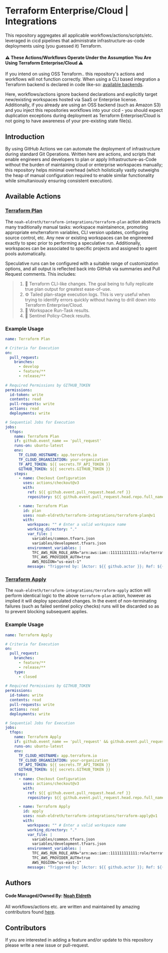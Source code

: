 # Terraform Enterprise/Cloud | Integrations
This repository aggregates all applicable workflows/actions/scripts/etc. leveraged in cicd pipelines that administrate infrastructure-as-code deployments using (you guessed it) Terraform. 

#### :warning: These Actions/Workflows Operate Under the Assumption You Are Using Terraform Enterprise/Cloud :warning:
If you intend on using OSS Terraform.. this repository's actions and workflows will not function correctly. 
When using a CLI based integration a Terraform backend is declared in code like-so: [available backends](https://developer.hashicorp.com/terraform/language/settings/backends/configuration). 

Here, workflows/actions ignore backend declarations and explicitly target new/existing workspaces hosted via SaaS or Enterprise license. Additionally, if you already are using an OSS backend (such as Amazon S3) and you inject this repositories workflows into your cicd - you should expect duplication exceptions during deployment as Terraform Enterprise/Cloud is not going to have awareness of your pre-existing state file(s). 

## Introduction
By using GitHub Actions we can automate the deployment of infrastructure during standard Git Operations. Written here are actions, and scripts that enable engineers and developers to plan or apply Infrastructure-as-Code without the burden of maintaining cloud or enterprise workspaces manually; this repository helps minimal overhead (which holistically vastly outweighs the heap of manual configuration required to enable similar functionality while simultaniously ensuring consistent execution).

## Available Actions
### [Terraform Plan](./terraform-plan)
The ```noah-eldreth/terraform-integrations/terraform-plan``` action abstracts many traditionally manual tasks: workspace maintainence, promoting appropriate env/terraform variables, CLI version updates, configuring source control, etc. 
Any new or existing workspaces can be engineered exactly to spec prior to performing a speculative run. Additionally, workspaces can be associated to specific projects and assigned to agent pools automatically. 

Speculative runs can be configured with a suitable range of customization options, and all output is reflected back into GitHub via summaries and Pull Request comments. This includes: 
> 1. 📖 Terraform CLI-like changes. The goal being to fully replicate true plan output for greatest ease-of-use. 
> 2. ⚙️ Tailed plan-stage execution logs. This is very useful when trying to identify errors quickly without having to drill down into Terraform Enterprise/Cloud.
> 3. 📰 Workspace Run-Task results.
> 4. 📃 Sentinel Policy-Check results.

### Example Usage
```yml
name: Terraform Plan

# Criteria for Execution
on: 
  pull_request:
    branches: 
      - develop
      - feature/**
      - release/**
      
# Required Permissions by GITHUB_TOKEN
permissions: 
  id-token: write
  contents: read
  pull-requests: write
  actions: read
  deployments: write

# Sequential Jobs for Execution
jobs:
  tfops:
    name: Terraform Plan
    if: github.event_name == 'pull_request'
    runs-on: ubuntu-latest
    env:
      TF_CLOUD_HOSTNAME: app.terraform.io
      TF_CLOUD_ORGANIZATION: your-organization
      TF_API_TOKEN: ${{ secrets.TF_API_TOKEN }}
      GITHUB_TOKEN: ${{ secrets.GITHUB_TOKEN }}
    steps:
      - name: Checkout Configuration
        uses: actions/checkout@v3
        with:
          ref: ${{ github.event.pull_request.head.ref }}
          repository: ${{ github.event.pull_request.head.repo.full_name }}

      - name: Terraform Plan
        id: plan
        uses: noah-eldreth/terraform-integrations/terraform-plan@v1
        with:
          workspace: "" # Enter a valid workspace name
          working_directory: "."
          var_file: |
            variables/common.tfvars.json
            variables/development.tfvars.json
          environment_variables: | 
            TFC_AWS_RUN_ROLE_ARN="arn:aws:iam::111111111111:role/terraform-cloud-oidc-role"
            TFC_AWS_PROVIDER_AUTH=true
            AWS_REGION="us-east-1"
          message: "Triggered by: [Actor: ${{ github.actor }}; Ref: ${{ github.server_url }}/${{ github.repository }}/pull/${{ github.event.number }}]"
```

### [Terraform Apply](./terraform-apply)
The ```noah-eldreth/terraform-integrations/terraform-apply``` action will perform identical logic to the above ```terraform-plan``` action, however as implied it will deploy speculated changes. In the event of non-terminating failures (such as 
failed sentinel policy checks) runs will be discarded so as to prevent blocking subsequent applies.

### Example Usage
```yml
name: Terraform Apply

# Criteria for Execution
on: 
  pull_request:
    branches: 
      - feature/**
      - release/**
    type:
      - closed
      
# Required Permissions by GITHUB_TOKEN
permissions: 
  id-token: write
  contents: read
  pull-requests: write
  actions: read
  deployments: write

# Sequential Jobs for Execution
jobs:
  tfops:
    name: Terraform Apply
    if: github.event_name == 'pull_request' && github.event.pull_request.merged == true
    runs-on: ubuntu-latest
    env:
      TF_CLOUD_HOSTNAME: app.terraform.io
      TF_CLOUD_ORGANIZATION: your-organization
      TF_API_TOKEN: ${{ secrets.TF_API_TOKEN }}
      GITHUB_TOKEN: ${{ secrets.GITHUB_TOKEN }}
    steps:
      - name: Checkout Configuration
        uses: actions/checkout@v3
        with:
          ref: ${{ github.event.pull_request.head.ref }}
          repository: ${{ github.event.pull_request.head.repo.full_name }}

      - name: Terraform Apply
        id: apply
        uses: noah-eldreth/terraform-integrations/terraform-apply@v1
        with:
          workspace: "" # Enter a valid workspace name
          working_directory: "."
          var_file: |
            variables/common.tfvars.json
            variables/development.tfvars.json
          environment_variables: | 
            TFC_AWS_RUN_ROLE_ARN="arn:aws:iam::111111111111:role/terraform-cloud-oidc-role"
            TFC_AWS_PROVIDER_AUTH=true
            AWS_REGION="us-east-1"
          message: "Triggered by: [Actor: ${{ github.actor }}; Ref: ${{ github.server_url }}/${{ github.repository }}/pull/${{ github.event.number }}]"
```

## Authors
#### Code Managed/Owned By: [Noah Eldreth](mailto:noaheldreth12@gmail.com)
All workflows/actions etc. are written and maintained by amazing contributors found [here](https://github.com/noah-eldreth/terraform-integrations/graphs/contributors).

## Contributors
If you are interested in adding a feature and/or update to this repository please write a new issue or pull-request. 
